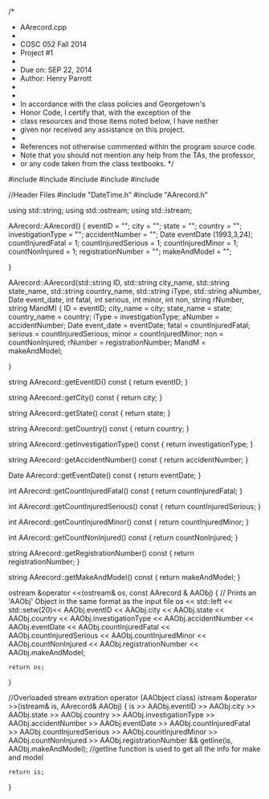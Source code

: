 /*
 *  AArecord.cpp
 *
 *  COSC 052 Fall 2014
 *  Project #1
 *
 *  Due on: SEP 22, 2014
 *  Author: Henry Parrott
 *
 *
 *  In accordance with the class policies and Georgetown's
 *  Honor Code, I certify that, with the exception of the
 *  class resources and those items noted below, I have neither
 *  given nor received any assistance on this project.
 *
 *  References not otherwise commented within the program source code.
 *  Note that you should not mention any help from the TAs, the professor,
 *  or any code taken from the class textbooks.
 */

#include <string>
#include <ostream>
#include <istream>
#include <iostream>
#include <iomanip>

//Header Files
#include "DateTime.h"
#include "AArecord.h"

using std::string;
using std::ostream;
using std::istream;


AArecord::AArecord()
{
    eventID = "";
	city = "";
	state = "";
	country = "";
	investigationType = "";
	accidentNumber = "";
	Date eventDate (1993,3,24);
	countInjuredFatal = 1;
	countInjuredSerious = 1;
	countInjuredMinor = 1;
	countNonInjured = 1;
	registrationNumber = "";
	makeAndModel = "";

}

AArecord::AArecord(std::string ID, std::string city_name, std::string state_name,
                   std::string country_name, std::string iType, std::string aNumber,
         Date event_date, int fatal, int serious, int minor, int non,
         string rNumber, string MandM)
{
    ID = eventID;
    city_name = city;
    state_name = state;
    country_name = country;
    iType = investigationType;
    aNumber = accidentNumber;
    Date event_date = eventDate;
    fatal = countInjuredFatal;
    serious = countInjuredSerious;
    minor = countInjuredMinor;
    non = countNonInjured;
    rNumber = registrationNumber;
    MandM = makeAndModel;
    
}


string AArecord::getEventID() const
{
    return eventID;
}

string AArecord::getCity() const
{
    return city;
}

string AArecord::getState() const
{
    return state;
}

string AArecord::getCountry() const
{
    return country;
}

string AArecord::getInvestigationType() const
{
    return investigationType;
}

string AArecord::getAccidentNumber() const
{
    return accidentNumber;
}

Date AArecord::getEventDate() const
{
    return eventDate;
}

int AArecord::getCountInjuredFatal() const
{
    return countInjuredFatal;
}

int AArecord::getCountInjuredSerious() const
{
    return countInjuredSerious;
}

int AArecord::getCountInjuredMinor() const
{
    return countInjuredMinor;
}

int AArecord::getCountNonInjured() const
{
    return countNonInjured;
}

string AArecord::getRegistrationNumber() const
{
    return registrationNumber;
}

string AArecord::getMakeAndModel() const
{
    return makeAndModel;
}

ostream &operator <<(ostream& os, const AArecord & AAObj)
{
    // Prints an 'AAObj' Object in the same format as the input file
    os << std::left << std::setw(20)<< AAObj.eventID
    << AAObj.city
    << AAObj.state
    << AAObj.country
    << AAObj.investigationType
    << AAObj.accidentNumber
    << AAObj.eventDate
    << AAObj.countInjuredFatal
    << AAObj.countInjuredSerious
    << AAObj.countInjuredMinor
    << AAObj.countNonInjured
    << AAObj.registrationNumber
    << AAObj.makeAndModel;
    
    return os;
}

//Overloaded stream extration operator (AAObject class)
istream &operator >>(istream& is, AArecord& AAObj)
{
    is >> AAObj.eventID
	>> AAObj.city
	>> AAObj.state
	>> AAObj.country
	>> AAObj.investigationType
	>> AAObj.accidentNumber
	>> AAObj.eventDate
	>> AAObj.countInjuredFatal
	>> AAObj.countInjuredSerious
	>> AAObj.countInjuredMinor
	>> AAObj.countNonInjured
	>> AAObj.registrationNumber
	&& getline(is, AAObj.makeAndModel);
    //getline function is used to get all the info for make and model
    
	return is;
}
